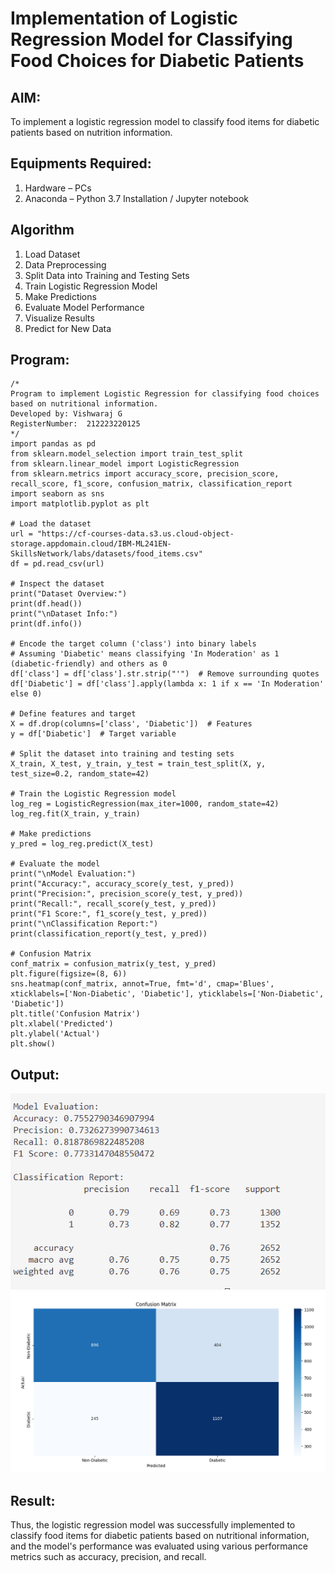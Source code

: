 # Implementation of Logistic Regression Model for Classifying Food Choices for Diabetic Patients

## AIM:
To implement a logistic regression model to classify food items for diabetic patients based on nutrition information.

## Equipments Required:
1. Hardware – PCs
2. Anaconda – Python 3.7 Installation / Jupyter notebook

## Algorithm
1. Load Dataset
2. Data Preprocessing
3. Split Data into Training and Testing Sets
4. Train Logistic Regression Model
5. Make Predictions
6. Evaluate Model Performance
7. Visualize Results
8. Predict for New Data
## Program:
```
/*
Program to implement Logistic Regression for classifying food choices based on nutritional information.
Developed by: Vishwaraj G
RegisterNumber:  212223220125
*/
import pandas as pd
from sklearn.model_selection import train_test_split
from sklearn.linear_model import LogisticRegression
from sklearn.metrics import accuracy_score, precision_score, recall_score, f1_score, confusion_matrix, classification_report
import seaborn as sns
import matplotlib.pyplot as plt

# Load the dataset
url = "https://cf-courses-data.s3.us.cloud-object-storage.appdomain.cloud/IBM-ML241EN-SkillsNetwork/labs/datasets/food_items.csv"
df = pd.read_csv(url)

# Inspect the dataset
print("Dataset Overview:")
print(df.head())
print("\nDataset Info:")
print(df.info())

# Encode the target column ('class') into binary labels
# Assuming 'Diabetic' means classifying 'In Moderation' as 1 (diabetic-friendly) and others as 0
df['class'] = df['class'].str.strip("'")  # Remove surrounding quotes
df['Diabetic'] = df['class'].apply(lambda x: 1 if x == 'In Moderation' else 0)

# Define features and target
X = df.drop(columns=['class', 'Diabetic'])  # Features
y = df['Diabetic']  # Target variable

# Split the dataset into training and testing sets
X_train, X_test, y_train, y_test = train_test_split(X, y, test_size=0.2, random_state=42)

# Train the Logistic Regression model
log_reg = LogisticRegression(max_iter=1000, random_state=42)
log_reg.fit(X_train, y_train)

# Make predictions
y_pred = log_reg.predict(X_test)

# Evaluate the model
print("\nModel Evaluation:")
print("Accuracy:", accuracy_score(y_test, y_pred))
print("Precision:", precision_score(y_test, y_pred))
print("Recall:", recall_score(y_test, y_pred))
print("F1 Score:", f1_score(y_test, y_pred))
print("\nClassification Report:")
print(classification_report(y_test, y_pred))

# Confusion Matrix
conf_matrix = confusion_matrix(y_test, y_pred)
plt.figure(figsize=(8, 6))
sns.heatmap(conf_matrix, annot=True, fmt='d', cmap='Blues', xticklabels=['Non-Diabetic', 'Diabetic'], yticklabels=['Non-Diabetic', 'Diabetic'])
plt.title('Confusion Matrix')
plt.xlabel('Predicted')
plt.ylabel('Actual')
plt.show()
```

## Output:
![alt text](Exp-6-Output.PNG)
![alt text](Exp-6-Chart.PNG) 
## Result:
Thus, the logistic regression model was successfully implemented to classify food items for diabetic patients based on nutritional information, and the model's performance was evaluated using various performance metrics such as accuracy, precision, and recall.
